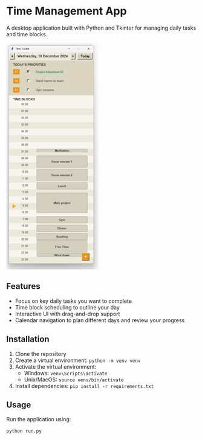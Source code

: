 # Time Management App

A desktop application built with Python and Tkinter for managing daily tasks and time blocks.

<img src="Time_tracker.png" alt="Time Tracker" height="600"/>

## Features
- Focus on key daily tasks you want to complete
- Time block scheduling to outline your day
- Interactive UI with drag-and-drop support
- Calendar navigation to plan different days and review your progress

## Installation
1. Clone the repository
2. Create a virtual environment: `python -m venv venv`
3. Activate the virtual environment:
   - Windows: `venv\Scripts\activate`
   - Unix/MacOS: `source venv/bin/activate`
4. Install dependencies: `pip install -r requirements.txt`

## Usage
Run the application using:
```python
python run.py
